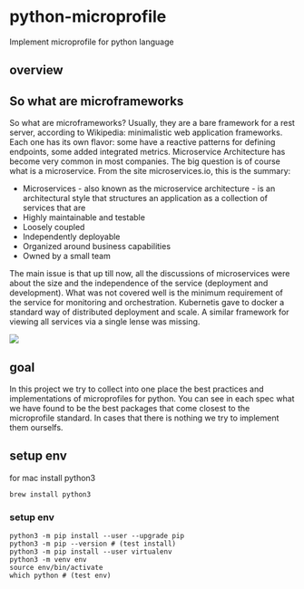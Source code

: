 # python-microprofile
Implement microprofile for python language

## overview
So what are microframeworks
------
So what are microframeworks? Usually, they are a bare framework for a rest server, according to Wikipedia: minimalistic web application frameworks. Each one has its own flavor: some have a reactive patterns for defining endpoints, some added integrated metrics.
Microservice Architecture has become very common in most companies. The big question is of course what is a microservice. 
From the site microservices.io, this is the summary:
 * Microservices - also known as the microservice architecture - is an architectural style that structures an application as a collection of services that are
 * Highly maintainable and testable
 * Loosely coupled
 * Independently deployable
 * Organized around business capabilities
 * Owned by a small team

The main issue is that up till now, all the discussions of microservices were about the size and the independence of the service (deployment and development). 
What was not covered well is the minimum requirement of the service for monitoring and orchestration. Kubernetis gave to docker a standard way of distributed deployment and scale. 
A similar framework for viewing all services via a single lense was missing.

![](https://chaimturkel.files.wordpress.com/2019/12/screen-shot-2019-11-12-at-13.06.41.png?w=816&h=314&zoom=2)

## goal
In this project we try to collect into one place the best practices and implementations of microprofiles for python.
You can see in each spec what we have found to be the best packages that come closest to the microprofile standard.
In cases that there is nothing we try to implement them ourselfs.

## setup env

for mac install python3

`brew install python3` 

### setup env

```buildoutcfg
python3 -m pip install --user --upgrade pip
python3 -m pip --version # (test install)
python3 -m pip install --user virtualenv
python3 -m venv env
source env/bin/activate
which python # (test env)
```
